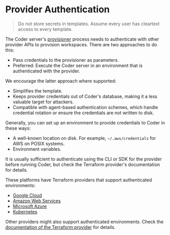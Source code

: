 # Provider Authentication

<blockquote class="danger">
  <p>
  Do not store secrets in templates. Assume every user has cleartext access
  to every template.
  </p>
</blockquote>

The Coder server's
[provisioner](https://registry.terraform.io/providers/coder/coder/latest/docs/data-sources/provisioner)
process needs to authenticate with other provider APIs to provision workspaces.
There are two approaches to do this:

- Pass credentials to the provisioner as parameters.
- Preferred: Execute the Coder server in an environment that is authenticated
  with the provider.

We encourage the latter approach where supported:

- Simplifies the template.
- Keeps provider credentials out of Coder's database, making it a less valuable
  target for attackers.
- Compatible with agent-based authentication schemes, which handle credential
  rotation or ensure the credentials are not written to disk.

Generally, you can set up an environment to provide credentials to Coder in
these ways:

- A well-known location on disk. For example, `~/.aws/credentials` for AWS on
  POSIX systems.
- Environment variables.

It is usually sufficient to authenticate using the CLI or SDK for the provider
before running Coder, but check the Terraform provider's documentation for
details.

These platforms have Terraform providers that support authenticated
environments:

- [Google Cloud](https://registry.terraform.io/providers/hashicorp/google/latest/docs)
- [Amazon Web Services](https://registry.terraform.io/providers/hashicorp/aws/latest/docs)
- [Microsoft Azure](https://registry.terraform.io/providers/hashicorp/azurerm/latest/docs)
- [Kubernetes](https://registry.terraform.io/providers/hashicorp/kubernetes/latest/docs)

Other providers might also support authenticated environments. Check the
[documentation of the Terraform provider](https://registry.terraform.io/browse/providers)
for details.
